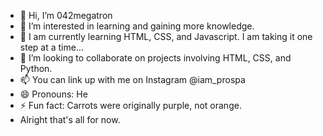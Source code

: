 - 👋 Hi, I’m 042megatron
- 👀 I’m interested in learning and gaining more knowledge. 
- 🌱 I am currently learning HTML, CSS, and Javascript. I am taking it one step at a time...
- 💞️ I’m looking to collaborate on projects involving HTML, CSS, and Python.  
- 📫 You can link up with me on Instagram @iam_prospa
- 😄 Pronouns: He
- ⚡ Fun fact: Carrots were originally purple, not orange.
- Alright that's all for now.

<!---
OGpluto/OGpluto is a ✨ special ✨ repository because its `README.md` (this file) appears on your GitHub profile.
You can click the Preview link to take a look at your changes.
--->
